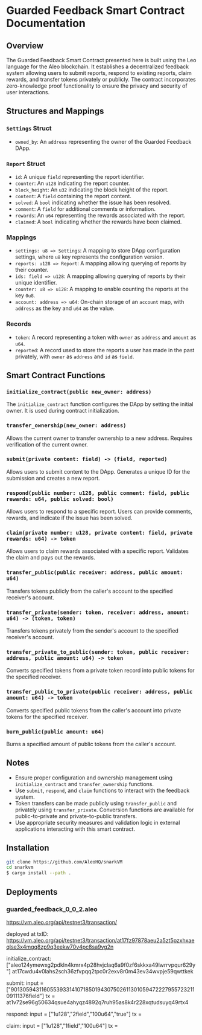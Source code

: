 # Guarded Feedback Smart Contract Documentation

## Overview

The Guarded Feedback Smart Contract presented here is built using the Leo language for the Aleo blockchain. It establishes a decentralized feedback system allowing users to submit reports, respond to existing reports, claim rewards, and transfer tokens privately or publicly. The contract incorporates zero-knowledge proof functionality to ensure the privacy and security of user interactions.

## Structures and Mappings

### `Settings` Struct

- `owned_by`: An `address` representing the owner of the Guarded Feedback DApp.

### `Report` Struct

- `id`: A unique `field` representing the report identifier.
- `counter`: An `u128` indicating the report counter.
- `block_height`: An `u32` indicating the block height of the report.
- `content`: A `field` containing the report content.
- `solved`: A `bool` indicating whether the issue has been resolved.
- `comment`: A `field` for additional comments or information.
- `rewards`: An `u64` representing the rewards associated with the report.
- `claimed`: A `bool` indicating whether the rewards have been claimed.

### Mappings

- `settings: u8 => Settings`: A mapping to store DApp configuration settings, where `u8` key represents the configuration version.
- `reports: u128 => Report`: A mapping allowing querying of reports by their counter.
- `ids: field => u128`: A mapping allowing querying of reports by their unique identifier.
- `counter: u8 => u128`: A mapping to enable counting the reports at the key `0u8`.
- `account: address => u64`: On-chain storage of an `account` map, with `address` as the key and `u64` as the value.

### Records

- `token`: A record representing a token with `owner` as `address` and `amount` as `u64`.
- `reported`: A record used to store the reports a user has made in the past privately, with `owner` as `address` and `id` as `field`.

## Smart Contract Functions

### `initialize_contract(public new_owner: address)`

The `initialize_contract` function configures the DApp by setting the initial owner. It is used during contract initialization.

### `transfer_ownership(new_owner: address)`

Allows the current owner to transfer ownership to a new address. Requires verification of the current owner.

### `submit(private content: field) -> (field, reported)`

Allows users to submit content to the DApp. Generates a unique ID for the submission and creates a new report.

### `respond(public number: u128, public comment: field, public rewards: u64, public solved: bool)`

Allows users to respond to a specific report. Users can provide comments, rewards, and indicate if the issue has been solved.

### `claim(private number: u128, private content: field, private rewards: u64) -> token`

Allows users to claim rewards associated with a specific report. Validates the claim and pays out the rewards.

### `transfer_public(public receiver: address, public amount: u64)`

Transfers tokens publicly from the caller's account to the specified receiver's account.

### `transfer_private(sender: token, receiver: address, amount: u64) -> (token, token)`

Transfers tokens privately from the sender's account to the specified receiver's account.

### `transfer_private_to_public(sender: token, public receiver: address, public amount: u64) -> token`

Converts specified tokens from a private token record into public tokens for the specified receiver.

### `transfer_public_to_private(public receiver: address, public amount: u64) -> token`

Converts specified public tokens from the caller's account into private tokens for the specified receiver.

### `burn_public(public amount: u64)`

Burns a specified amount of public tokens from the caller's account.

## Notes

- Ensure proper configuration and ownership management using `initialize_contract` and `transfer_ownership` functions.
- Use `submit`, `respond`, and `claim` functions to interact with the feedback system.
- Token transfers can be made publicly using `transfer_public` and privately using `transfer_private`. Conversion functions are available for public-to-private and private-to-public transfers.
- Use appropriate security measures and validation logic in external applications interacting with this smart contract.

## Installation

```bash
git clone https://github.com/AleoHQ/snarkVM
cd snarkvm
$ cargo install --path .
```

## Deployments

### guarded_feedback_0_0_2.aleo

https://vm.aleo.org/api/testnet3/transaction/

deployed at txID:
https://vm.aleo.org/api/testnet3/transaction/at17fz97878aeu2a5zt5pzxhxaeqlse3x4mgq8zp9q3eekw70v4pc8sa9vg2n

initialize_contract:
["aleo124ymewxg2pdkln4kmrx4p28hvjclaq6a9f0zf6skkxa49lwrrvpqur629y"]
at17cwdu4v0lahs2sch36zfvpqq2tpc0r2exv8r0m43ev34wvpje59qwttkek

submit:
input = ["901305943116055393314107185019430750261130105947222795572321109111376field"]
tx = at1v72se96g50634qsue4ahyqz4892q7ruh95as8k4r228xqtudsuyq49rtx4

respond:
input = ["1u128","2field","100u64","true"]
tx =

claim:
input = ["1u128","1field","100u64"]
tx =
